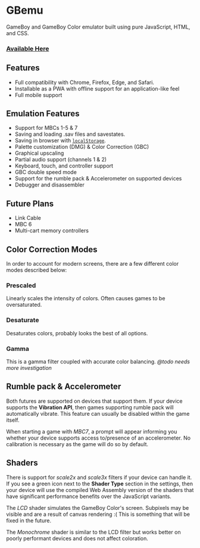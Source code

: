 # GBemu
 GameBoy and GameBoy Color emulator built using pure JavaScript, HTML, and CSS.

### [Available Here](https://itIsBrando.github.io/GBemu)

## Features
 - Full compatibility with Chrome, Firefox, Edge, and Safari.
 - Installable as a PWA with offline support for an application-like feel
 - Full mobile support

## Emulation Features
 - Support for MBCs 1-5 & 7
 - Saving and loading .sav files and savestates.
 - Saving in browser with [`localStorage`](https://developer.mozilla.org/en-US/docs/Web/API/Window/localStorage).
 - Palette customization (DMG) & Color Correction (GBC)
 - Graphical upscaling
 - Partial audio support (channels 1 & 2)
 - Keyboard, touch, and controller support
 - GBC double speed mode
 - Support for the rumble pack & Accelerometer on supported devices
 - Debugger and disassembler


 ## Future Plans
 - Link Cable
 - MBC 6
 - Multi-cart memory controllers


## Color Correction Modes
In order to account for modern screens, there are a few different color modes described below:
### Prescaled
Linearly scales the intensity of colors. Often causes games to be oversaturated.

### Desaturate
Desaturates colors, probably looks the best of all options.

### Gamma
This is a gamma filter coupled with accurate color balancing.
_@todo needs more investigation_

## Rumble pack & Accelerometer
Both futures are supported on devices that support them.
If your device supports the **Vibration API**, then games supporting rumble pack will automatically vibrate. This feature can usually be disabled within the game itself.

When starting a game with _MBC7_, a prompt will appear informing you whether your device supports access to/presence of an accelerometer. No calibration is necessary as the game will do so by default.

## Shaders
There is support for _scale2x_ and _scale3x_ filters if your device can handle it. If you see a green icon next to the **Shader Type** section in the settings, then your device will use the compiled Web Assembly version of the shaders that have significant performance benefits over the JavaScript variants.

The _LCD_ shader simulates the GameBoy Color's screen. Subpixels may be visible and are a result of canvas rendering :( This is something that will be fixed in the future.

The _Monochrome_ shader is similar to the LCD filter but works better on poorly performant devices and does not affect coloration.